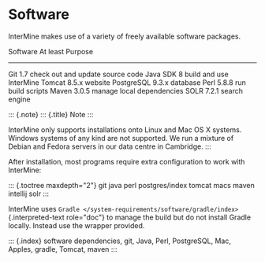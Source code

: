 Software
========

InterMine makes use of a variety of freely available software packages.

  Software     At least   Purpose
  ------------ ---------- ----------------------------------
  Git          1.7        check out and update source code
  Java SDK     8          build and use InterMine
  Tomcat       8.5.x      website
  PostgreSQL   9.3.x      database
  Perl         5.8.8      run build scripts
  Maven        3.0.5      manage local dependencies
  SOLR         7.2.1      search engine

::: {.note}
::: {.title}
Note
:::

InterMine only supports installations onto Linux and Mac OS X systems.
Windows systems of any kind are not supported. We run a mixture of
Debian and Fedora servers in our data centre in Cambridge.
:::

After installation, most programs require extra configuration to work
with InterMine:

::: {.toctree maxdepth="2"}
git java perl postgres/index tomcat macs maven intellij solr
:::

InterMine uses
`Gradle </system-requirements/software/gradle/index>`{.interpreted-text
role="doc"} to manage the build but do not install Gradle locally.
Instead use the wrapper provided.

::: {.index}
software dependencies, git, Java, Perl, PostgreSQL, Mac, Apples, gradle,
Tomcat, maven
:::
